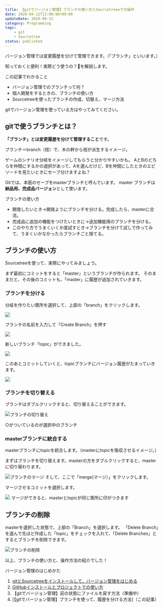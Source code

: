 ```yaml
---
title: 【gitでバージョン管理】ブランチの使い方とSourcetreeeでの操作
date: 2020-04-11T12:00:00+09:00
updateDate: 2020-08-21
category: Programming
tags:
    - git
    - Sourcetree
status: published
---
```


 バージョン管理では変更履歴を分けて管理できます。（「ブランチ」といいます。）

 知っておくと便利！実際どう使うの？🤔を解説します。

<div class="border-box">
<span>この記事でわかること<span>

* バージョン管理でのブランチって何？
* 個人開発をするときの、ブランチの使い方
* Sourcetreeを使ったブランチの作成、切替え、マージ方法

</div>

gitでバージョン管理を使っている方はやってみてください。

## gitで使うブランチとは？

**「ブランチ」とは変更履歴を分けて管理すること**です。

ブランチ＝branch（枝）で、木の幹から枝が派生するイメージ。

ゲームのシナリオ分岐をイメージしてもらうと分かりやすいかも。
AとBのどちらを仲間にするかの選択があって、Aを選んだけど、Bを仲間にしたときのエピソードを見たいときにセーブ分けますよね？

Gitでは、本筋のセーブをmasterブランチと呼んでいます。
master ブランチは**納品用、完成品バージョン**として使います。

ブランチの使い方

* 開発したいとき→開発ようにブランチを分ける。完成したら、masterに合流。
* 完成品に追加の機能をつけたいときに→追加機能用のブランチを分ける。
* このやり方でうまくいくか度試すとき→ブランチを分けて試しで作ってみて、うまくいかなかったらブランチごと捨てる。

## ブランチの使い方

Sourcetreeを使って、実際にやってみましょう。

まず最初にコミットをすると「master」というブランチが作られます。
そのままだと、その後のコミットも、「master」に履歴が追加されていきます。

### ブランチを分ける

分岐を作りたい箇所を選択して、上部の「branch」をクリックします。

![](ss-sourcetree-branch-01.jpg)

ブランチの名前を入力して「Create Branch」を押す

![](ss-sourcetree-branch-02.jpg)

新しいブランチ「topic」ができました。

![](ss-sourcetree-branch-03.jpg)

このあとコミットしていくと、topicブランチにバージョン履歴がたまっていきます。

![](ss-sourcetree-branch-05.jpg)

### ブランチを切り替える

ブランチはダブルクリックすると、切り替えることができます。


![ブランチの切り替え](ss-sourcetree-branch-04.jpg)

○がついているのが選択中のブランチ

### masterブランチに統合する

masterブランチにtopicを統合します。（masterにtopicを吸収させるイメージ。）

まずはブランチを切り替えます。masterの方をダブルクリックすると、masterに切り替わります。

![ブランチのマージ](ss-sourcetree-branch-06-1.jpg)
そして、ここで「merge(マージ）」をクリックします。

 マージさせるコミットを選択します。

![](ss-sourcetree-branch-08.jpg)
マージができると、masterとtopicが同じ箇所に印がつきます

## ブランチの削除
masterを選択した状態で、上部の「Branch」を選択します。
「Delete Branch」を選んで先ほど作成した「topic」をチェックを入れて、「Delete Branches」とするとブランチを削除できます。

![ブランチの削除](ss-sourcetree-branch-09.jpg)

以上、ブランチの使い方と、操作方法の紹介でした！


<div class="related-posts">
    <span>バージョン管理のはじめかた</span>

1. [gitとSourcetreeをインストールして、バージョン管理をはじめる](/install-sourcetree/)
2. [GitHubインストールとプロジェクトでの使い方](/git-install/)
3. 【gitでバージョン管理】前の状態にファイルを戻す方法（準備中）
4. [【gitでバージョン管理】ブランチを使って、履歴を分ける方法]（この記事）

</div>
